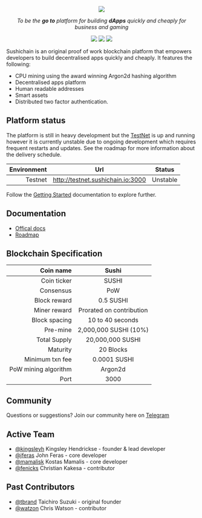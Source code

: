 <p align="center">
  <img src="https://raw.githubusercontent.com/SushiChain/SushiChain/master/imgs/sc_logo_light.svg?sanitize=true"/>
</p>

<p align="center"><i>To be the <b>go to</b> platform for building <b>dApps</b> quickly and cheaply for business and gaming</i></p>

<p align="center">
<a href="https://circleci.com/gh/SushiChain/SushiChain/tree/master"><img src="https://circleci.com/gh/SushiChain/SushiChain/tree/master.png?circle-token=099c1a2ed8be9aebf10eb09f79d65dfa4b05cf8e"></a>
<a href="https://t.me/sushichainhq"><img src="https://img.shields.io/static/v1.svg?label=chat&message=telegram&color=informational"/></a>
<a href="https://twitter/sushichainhq"><img src="https://img.shields.io/twitter/follow/sushichainhq.svg?label=Follow&style=social"/></a>
</p>

Sushichain is an original proof of work blockchain platform that empowers developers to build decentralised apps quickly and cheaply. It features the following:

* CPU mining using the award winning Argon2d hashing algorithm
* Decentralised apps platform
* Human readable addresses
* Smart assets
* Distributed two factor authentication.

## Platform status

The platform is still in heavy development but the [TestNet](http://testnet.sushichain.io:3000) is up and running however it is currently unstable due to ongoing  development which requires frequent restarts and updates. See the roadmap for more information about the delivery schedule.

|          Environment |                Url                |    Status    |
| -------------------: | :-------------------------------: | :----------: |
|              Testnet | http://testnet.sushichain.io:3000 |   Unstable   |

Follow the [Getting Started](https://guide.sushichain.io/getting-started/creating-a-wallet) documentation to explore further.

## Documentation

* [Offical docs](https://guide.sushichain.io/)
* [Roadmap]()

## Blockchain Specification

|            Coin name |          Sushi           |
| -------------------: | :----------------------: |
|          Coin ticker |          SUSHI           |
|            Consensus |           PoW            |
|         Block reward |        0.5 SUSHI         |
|         Miner reward | Prorated on contribution |
|        Block spacing |     10 to 40 seconds     |
|             Pre-mine |  2,000,000 SUSHI (10%)   |
|         Total Supply |     20,000,000 SUSHI     |
|             Maturity |        20 Blocks         |
|      Minimum txn fee |       0.0001 SUSHI       |
| PoW mining algorithm |         Argon2d          |
|                 Port |           3000           |



## Community

Questions or suggestions? Join our community here on [Telegram](https://t.me/sushichainhq)

## Active Team

- [@kingsleyh](https://github.com/kingsleyh) Kingsley Hendrickse - founder & lead developer
- [@jferas](https://github.com/jferas) John Feras - core developer
- [@mamalisk](https://github.com/mamalisk) Kostas Mamalis - core developer
- [@fenicks](https://github.com/fenicks) Christian Kakesa - contributor

## Past Contributors

- [@tbrand](https://github.com/tbrand) Taichiro Suzuki - original founder
- [@watzon](https://github.com/watzon) Chris Watson - contributor
